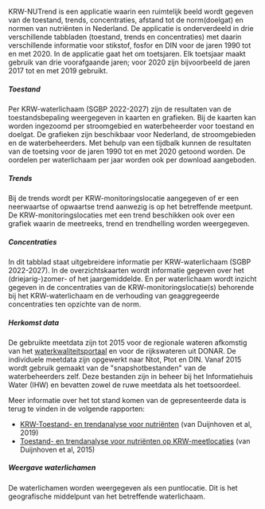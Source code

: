 KRW-NUTrend is een applicatie waarin een ruimtelijk beeld wordt gegeven van de toestand, trends, concentraties, afstand tot de norm(doelgat) en normen van nutriënten in Nederland. De applicatie is onderverdeeld in drie verschillende tabbladen (toestand, trends en concentraties) met daarin verschillende informatie voor stikstof, fosfor en DIN voor de jaren 1990 tot en met 2020. In de applicatie gaat het om toetsjaren. Elk toetsjaar maakt gebruik van drie voorafgaande jaren; voor 2020 zijn bijvoorbeeld de jaren 2017 tot en met 2019 gebruikt.

##### Toestand
Per KRW-waterlichaam (SGBP 2022-2027) zijn de resultaten van de toestandsbepaling weergegeven in kaarten en grafieken. Bij de kaarten kan worden ingezoomd per stroomgebied en waterbeheerder voor toestand en doelgat. De grafieken zijn beschikbaar voor Nederland, de stroomgebieden en de waterbeheerders. Met behulp van een tijdbalk kunnen de resultaten van de toetsing voor de jaren 1990 tot en met 2020 getoond worden. De oordelen per waterlichaam per jaar worden ook per download aangeboden.

##### Trends
Bij de trends wordt per KRW-monitoringslocatie aangegeven of er een neerwaartse of opwaartse trend aanwezig is op het betreffende meetpunt. De KRW-monitoringslocaties met een trend beschikken ook over een grafiek waarin de meetreeks, trend en trendhelling worden weergegeven.

##### Concentraties
In dit tabblad staat uitgebreidere informatie per KRW-waterlichaam (SGBP 2022-2027). In de overzichtskaarten wordt informatie gegeven over het (driejarig-)zomer- of het jaargemiddelde. En per waterlichaam wordt inzicht gegeven in de concentraties van de KRW-monitoringslocatie(s) behorende bij het KRW-waterlichaam en de verhouding van geaggregeerde concentraties ten opzichte van de norm.

##### Herkomst data
De gebruikte meetdata zijn tot 2015 voor de regionale wateren afkomstig van het [waterkwaliteitsportaal](https://www.waterkwaliteitsportaal.nl/) en voor de rijkswateren uit DONAR. De individuele meetdata zijn opgewerkt naar Ntot, Ptot en DIN. Vanaf 2015 wordt gebruik gemaakt van de "snapshotbestanden" van de waterbeheerders zelf. Deze bestanden zijn in beheer bij het Informatiehuis Water (IHW) en bevatten zowel de ruwe meetdata als het toetsoordeel.

Meer informatie over het tot stand komen van de gepresenteerde data is terug te vinden in de volgende rapporten:

- [KRW-Toestand- en trendanalyse voor nutriënten](http://publications.deltares.nl/11203728_006.pdf) (van Duijnhoven et al, 2019)
- [Toestand- en trendanalyse voor nutriënten op KRW-meetlocaties](http://publications.deltares.nl/1220098_015.pdf) (van Duijnhoven et al, 2015)

##### Weergave waterlichamen
De waterlichamen worden weergegeven als een puntlocatie. Dit is het geografische middelpunt van het betreffende waterlichaam.
